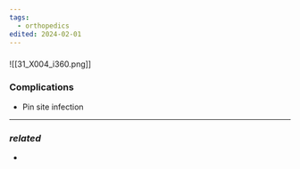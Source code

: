 ```yaml
---
tags:
  - orthopedics
edited: 2024-02-01
---
```

### 
![[31_X004_i360.png]]
### Complications
- Pin site infection
---
### *related*
- 

